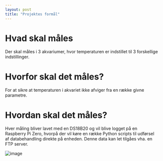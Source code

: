 ```yaml
---
layout: post
title: "Projektes formål"
---
```


# Hvad skal måles
Der skal måles i 3 akvariumer, hvor temperaturen er indstillet til 3 forskellige indstillinger.

# Hvorfor skal det måles?
For at sikre at temperaturen i akvariet ikke afviger fra en række givne parametre.

# Hvordan skal det måles?
Hver måling bliver lavet med en DS18B20 og vil blive logget på en Raspberry Pi Zero, hvorpå der vil køre en række Python scripts til udførsel af databehandling direkte på enheden. Denne data kan let tilgåes vha. en FTP server.

![image](https://user-images.githubusercontent.com/56192310/111867149-7c52a480-8972-11eb-93cd-d36dc366bb28.png)
